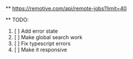** https://remotive.com/api/remote-jobs?limit=40







** TODO:
1. [ ] Add error state
2. [ ] Make global search work
3. [ ] Fix typescript errors
4. [ ] Make it responsive